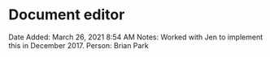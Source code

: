# Document editor

Date Added: March 26, 2021 8:54 AM
Notes: Worked with Jen to implement this in December 2017. 
Person: Brian Park